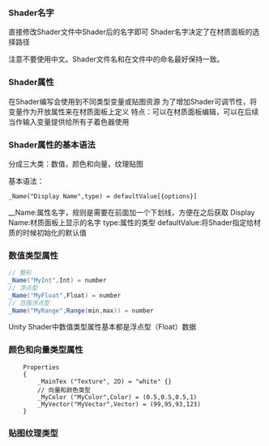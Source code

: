 ### Shader名字
直接修改Shader文件中Shader后的名字即可
Shader名字决定了在材质面板的选择路径

注意不要使用中文。Shader文件名和在文件中的命名最好保持一致。

### Shader属性
在Shader编写会使用到不同类型变量或贴图资源
为了增加Shader可调节性，将变量作为开放属性来在材质面板上定义
特点：可以在材质面板编辑，可以在后续当作输入变量提供给所有子着色器使用

### Shader属性的基本语法
分成三大类：数值，颜色和向量，纹理贴图

基本语法：
```
_Name("Display Name",type) = defaultValue[{options}]
```

_\_Name:属性名字，规则是需要在前面加一个下划线，方便在之后获取
Display Name:材质面板上显示的名字
type:属性的类型
defaultValue:将Shader指定给材质的时候初始化的默认值

### 数值类型属性
```C#
// 整形
_Name("MyInt",Int) = number
// 浮点型
_Name("MyFloat",Float) = number
// 范围浮点型
_Name("MyRange",Range(min,max)) = number
```
Unity Shader中数值类型属性基本都是浮点型（Float）数据

### 颜色和向量类型属性
 
```
    Properties
    {
        _MainTex ("Texture", 2D) = "white" {}
        // 向量和颜色类型
        _MyColor ("MyColor",Color) = (0.5,0.5,0.5,1)
        _MyVector("MyVector",Vector) = (99,95,93,123)
    }
```

### 贴图纹理类型
